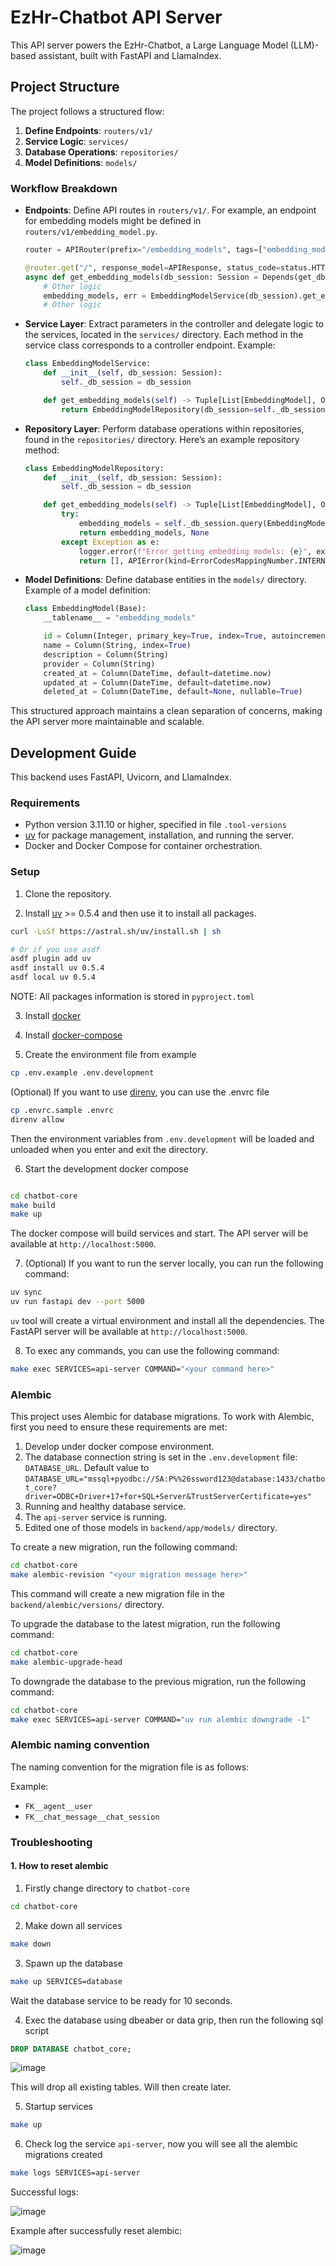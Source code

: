 # EzHr-Chatbot API Server

This API server powers the EzHr-Chatbot, a Large Language Model (LLM)-based assistant, built with FastAPI and LlamaIndex.

## Project Structure

The project follows a structured flow:

1. **Define Endpoints**: `routers/v1/`
2. **Service Logic**: `services/`
3. **Database Operations**: `repositories/`
4. **Model Definitions**: `models/`

### Workflow Breakdown

- **Endpoints**: Define API routes in `routers/v1/`. For example, an endpoint for embedding models might be defined in `routers/v1/embedding_model.py`.

  ```python
  router = APIRouter(prefix="/embedding_models", tags=["embedding_models"])

  @router.get("/", response_model=APIResponse, status_code=status.HTTP_200_OK)
  async def get_embedding_models(db_session: Session = Depends(get_db_session)):
      # Other logic
      embedding_models, err = EmbeddingModelService(db_session).get_embedding_models()
      # Other logic
  ```

- **Service Layer**: Extract parameters in the controller and delegate logic to the services, located in the `services/` directory. Each method in the service class corresponds to a controller endpoint. Example:

  ```python
  class EmbeddingModelService:
      def __init__(self, db_session: Session):
          self._db_session = db_session

      def get_embedding_models(self) -> Tuple[List[EmbeddingModel], Optional[APIError]]:
          return EmbeddingModelRepository(db_session=self._db_session).get_embedding_models()
  ```

- **Repository Layer**: Perform database operations within repositories, found in the `repositories/` directory. Here’s an example repository method:

  ```python
  class EmbeddingModelRepository:
      def __init__(self, db_session: Session):
          self._db_session = db_session

      def get_embedding_models(self) -> Tuple[List[EmbeddingModel], Optional[APIError]]:
          try:
              embedding_models = self._db_session.query(EmbeddingModel).all()
              return embedding_models, None
          except Exception as e:
              logger.error(f"Error getting embedding models: {e}", exc_info=True)
              return [], APIError(kind=ErrorCodesMappingNumber.INTERNAL_SERVER_ERROR.value)
  ```

- **Model Definitions**: Define database entities in the `models/` directory. Example of a model definition:

  ```python
  class EmbeddingModel(Base):
      __tablename__ = "embedding_models"

      id = Column(Integer, primary_key=True, index=True, autoincrement=True)
      name = Column(String, index=True)
      description = Column(String)
      provider = Column(String)
      created_at = Column(DateTime, default=datetime.now)
      updated_at = Column(DateTime, default=datetime.now)
      deleted_at = Column(DateTime, default=None, nullable=True)
  ```

This structured approach maintains a clean separation of concerns, making the API server more maintainable and scalable.

## Development Guide

This backend uses FastAPI, Uvicorn, and LlamaIndex.

### Requirements

- Python version 3.11.10 or higher, specified in file `.tool-versions`
- [uv](https://docs.astral.sh/uv/) for package management, installation, and running the server.
- Docker and Docker Compose for container orchestration.

### Setup

1. Clone the repository.

2. Install [uv](https://docs.astral.sh/uv/) >= 0.5.4 and then use it to install all packages.

```bash
curl -LsSf https://astral.sh/uv/install.sh | sh

# Or if you use asdf
asdf plugin add uv
asdf install uv 0.5.4
asdf local uv 0.5.4
```

NOTE: All packages information is stored in `pyproject.toml`

3. Install [docker](https://docs.docker.com/engine/install/)

4. Install [docker-compose](https://docs.docker.com/compose/install/)

5. Create the environment file from example

```bash
cp .env.example .env.development
```

(Optional) If you want to use [direnv](https://direnv.net/), you can use the .envrc file

```bash
cp .envrc.sample .envrc
direnv allow
```

Then the environment variables from `.env.development` will be loaded and unloaded when you enter and exit the directory.

6. Start the development docker compose

```bash

cd chatbot-core
make build
make up
```

The docker compose will build services and start. The API server will be available at `http://localhost:5000`.

7. (Optional) If you want to run the server locally, you can run the following command:

```bash
uv sync
uv run fastapi dev --port 5000
```

`uv` tool will create a virtual environment and install all the dependencies. The FastAPI server will be available at `http://localhost:5000`.

8. To exec any commands, you can use the following command:

```bash
make exec SERVICES=api-server COMMAND="<your command here>"
```

### Alembic

This project uses Alembic for database migrations. To work with Alembic, first you need to ensure these requirements are met:

1. Develop under docker compose environment.
2. The database connection string is set in the `.env.development` file: `DATABASE_URL`. Default value to `DATABASE_URL="mssql+pyodbc://SA:P%%26ssword123@database:1433/chatbot_core?driver=ODBC+Driver+17+for+SQL+Server&TrustServerCertificate=yes"`
3. Running and healthy database service.
4. The `api-server` service is running.
5. Edited one of those models in `backend/app/models/` directory.

To create a new migration, run the following command:

```bash
cd chatbot-core
make alembic-revision "<your migration message here>"
```

This command will create a new migration file in the `backend/alembic/versions/` directory.

To upgrade the database to the latest migration, run the following command:

```bash
cd chatbot-core
make alembic-upgrade-head
```

To downgrade the database to the previous migration, run the following command:

```bash
cd chatbot-core
make exec SERVICES=api-server COMMAND="uv run alembic downgrade -1"
```

### Alembic naming convention

The naming convention for the migration file is as follows:

Example:

- `FK__agent__user`
- `FK__chat_message__chat_session`

### Troubleshooting

#### 1. How to reset alembic

1. Firstly change directory to `chatbot-core`

```bash
cd chatbot-core
```

2. Make down all services

```bash
make down
```

3. Spawn up the database

```bash
make up SERVICES=database
```

Wait the database service to be ready for 10 seconds.

4. Exec the database using dbeaber or data grip, then run the following sql script

```sql
DROP DATABASE chatbot_core;
```

![image](https://github.com/user-attachments/assets/2d86a604-0f2b-4c2b-8155-0b1d14ad09be)

This will drop all existing tables. Will then create later.

5. Startup services

```bash
make up
```

6. Check log the service `api-server`, now you will see all the alembic migrations created

```bash
make logs SERVICES=api-server
```

Successful logs:

![image](https://github.com/user-attachments/assets/b8536f78-5a99-4a5c-9535-0ff927be2116)

Example after successfully reset alembic:

![image](https://github.com/user-attachments/assets/b97ec69e-4366-43aa-a4b5-3fac5f43c21f)
